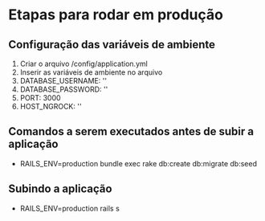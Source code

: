 # Etapas para rodar em produção

## Configuração das variáveis de ambiente
1. Criar o arquivo /config/application.yml 
1. Inserir as variáveis de ambiente no arquivo
  1. DATABASE_USERNAME: ''
  1. DATABASE_PASSWORD: ''
  1. PORT: 3000
  1. HOST_NGROCK: ''

## Comandos a serem executados antes de subir a aplicação

* RAILS_ENV=production bundle exec rake db:create db:migrate db:seed

## Subindo a aplicação
* RAILS_ENV=production rails s
